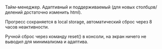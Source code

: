 Тайм-менеджер. Адаптивный и поддерживаемый (для новых столбцов/делений достаточно изменить html).

Прогресс сохраняется в local storage, автоматический сброс через 8 часов неактивности.

Ручной сброс через команду reset() в консоли, на экран ничего не выводил для минимализма и адаптива.
